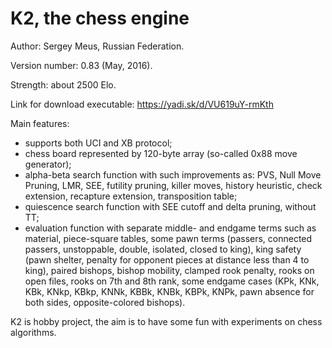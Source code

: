 K2, the chess engine
====================

Author: Sergey Meus, Russian Federation.

Version number: 0.83 (May, 2016).

Strength: about 2500 Elo.

Link for download executable: https://yadi.sk/d/VU619uY-rmKth

Main features:
- supports both UCI and XB protocol;
- chess board represented by 120-byte array (so-called 0x88 move generator);
- alpha-beta search function with such improvements as: PVS, Null Move Pruning, LMR, SEE, futility pruning, killer moves, history heuristic, check extension, recapture extension, transposition table;
- quiescence search function with SEE cutoff and delta pruning, without TT;
- evaluation function with separate middle- and endgame terms such as material,
  piece-square tables, some pawn terms (passers, connected passers, unstoppable, double, isolated, closed to king), king safety (pawn shelter, penalty for opponent pieces at distance less than 4 to king), paired bishops, bishop mobility, clamped rook penalty, rooks on open files, rooks on 7th and 8th rank, some endgame cases (KPk, KNk, KBk, KNkp, KBkp, KNNk, KBBk, KNBk, KBPk, KNPk, pawn absence for both sides, opposite-colored bishops). 

K2 is hobby project, the aim is to have some fun with experiments on chess algorithms.
